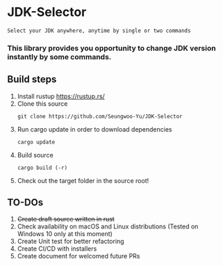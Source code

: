 # JDK-Selector
`Select your JDK anywhere, anytime by single or two commands`

### This library provides you opportunity to change JDK version instantly by some commands.

## Build steps
1. Install rustup https://rustup.rs/
2. Clone this source
    ````
   git clone https://github.com/Seungwoo-Yu/JDK-Selector
    ````
3. Run cargo update in order to download dependencies
   ````
   cargo update
   ````
4. Build source
   ````
   cargo build (-r)
   ````
5. Check out the target folder in the source root! 

## TO-DOs

1. ~~Create draft source written in rust~~
2. Check availability on macOS and Linux distributions (Tested on Windows 10 only at this moment)
3. Create Unit test for better refactoring
4. Create CI/CD with installers
5. Create document for welcomed future PRs